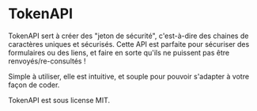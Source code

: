 TokenAPI
========

TokenAPI sert à créer des "jeton de sécurité", c'est-à-dire des chaines de caractères uniques et sécurisés. Cette API est parfaite pour sécuriser des formulaires ou des liens, et faire en sorte qu'ils ne puissent pas être renvoyés/re-consultés !

Simple à  utiliser, elle est intuitive, et souple pour pouvoir s'adapter à votre façon de coder.

TokenAPI est sous license MIT.